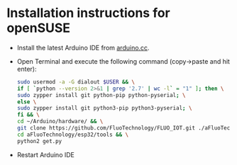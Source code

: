 Installation instructions for openSUSE
======================================

- Install the latest Arduino IDE from [arduino.cc](https://www.arduino.cc/en/Main/Software).
- Open Terminal and execute the following command (copy->paste and hit enter):

  ```bash
  sudo usermod -a -G dialout $USER && \
  if [ `python --version 2>&1 | grep '2.7' | wc -l` = "1" ]; then \
  sudo zypper install git python-pip python-pyserial; \
  else \
  sudo zypper install git python3-pip python3-pyserial; \
  fi && \
  cd ~/Arduino/hardware/ && \
  git clone https://github.com/FluoTechnology/FLUO_IOT.git ./aFluoTechnology && \
  cd aFluoTechnology/esp32/tools && \
  python2 get.py
  ```
- Restart Arduino IDE

